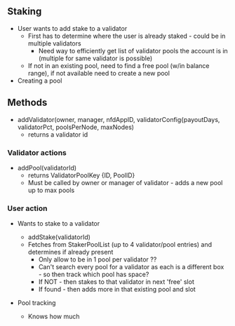 ## Staking

* User wants to add stake to a validator
  * First has to determine where the user is already staked - could be in multiple validators
    * Need way to efficiently get list of validator pools the account is in (multiple for same validator is possible)
  * If not in an existing pool, need to find a free pool (w/in balance range), if not available need to create a new pool 
* Creating a pool

## Methods

* addValidator(owner, manager, nfdAppID, validatorConfig{payoutDays, validatorPct, poolsPerNode, maxNodes)
  * returns a validator id

### Validator actions
* addPool(validatorId)
  * returns ValidatorPoolKey {ID, PoolID}
  * Must be called by owner or manager of validator - adds a new pool up to max pools

### User action
* Wants to stake to a validator
  * addStake(validatorId) 
  * Fetches from StakerPoolList (up to 4 validator/pool entries) and determines if already present
    * Only allow to be in 1 pool per validator ??
    * Can't search every pool for a validator as each is a different box - so then track which pool has space?
    * If NOT - then stakes to that validator in next 'free' slot
    * If found - then adds more in that existing pool and slot

* Pool tracking
  * Knows how much 

